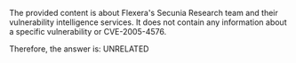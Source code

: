 The provided content is about Flexera's Secunia Research team and their vulnerability intelligence services. It does not contain any information about a specific vulnerability or CVE-2005-4576.

Therefore, the answer is: UNRELATED